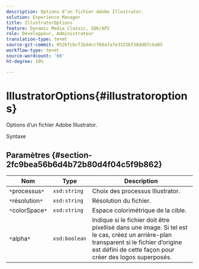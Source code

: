 ```yaml
---
description: Options d’un fichier Adobe Illustrator.
solution: Experience Manager
title: IllustratorOptions
feature: Dynamic Media Classic, SDK/API
role: Développeur, Administrateur
translation-type: tm+mt
source-git-commit: 052bfcbcf1bd4ccf60afa7e3325bf58dd07cba85
workflow-type: tm+mt
source-wordcount: '66'
ht-degree: 10%

---
```



# IllustratorOptions{#illustratoroptions}

Options d’un fichier Adobe Illustrator.

Syntaxe

## Paramètres {#section-2fc9bea56b6d4b72b80d4f04c5f9b862}

| Nom | Type | Description |
|---|---|---|
| `*`processus`*` | `xsd:string` | Choix des processus Illustrator. |
| `*`résolution`*` | `xsd:string` | Résolution du fichier. |
| `*`colorSpace`*` | `xsd:string` | Espace colorimétrique de la cible. |
| `*`alpha`*` | `xsd:boolean` | Indique si le fichier doit être pixellisé dans une image. Si tel est le cas, créez un arrière-plan transparent si le fichier d’origine est défini de cette façon pour créer des logos superposés. |

